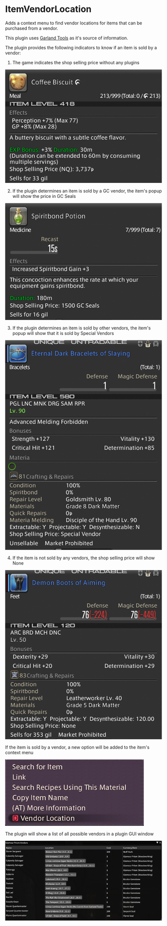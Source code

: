 # ItemVendorLocation
Adds a context menu to find vendor locations for items that can be purchased from a vendor.

This plugin uses [Garland Tools](https://garlandtools.org/) as it's source of information.

The plugin provides the following indicators to know if an item is sold by a vendor:
1. The game indicates the shop selling price without any plugins

![Alt text](/Images/GilVendor.png?raw=true "Item Sold for Gil")

2. If the plugin determines an item is sold by a GC vendor, the item's popup will show the price in GC Seals

![Alt text](/Images/GCVendor.png?raw=true "Item Sold for GC Seals")

3. If the plugin determines an item is sold by other vendors, the item's popup will show that it is sold by Special Vendors

![Alt text](/Images//SpecialVendor.png?raw=true "Item Sold for other currency")

4. If the item is not sold by any vendors, the shop selling price will show None

![Alt text](/Images/NoVendors.png?raw=true "Item not sold for any currency")

If the item is sold by a vendor, a new option will be added to the item's context menu

![Alt text](/Images/ContextMenu.png?raw=true "Item Context Menu")

The plugin will show a list of all possible vendors in a plugin GUI window

![Alt text](/Images/VendorLocations.png?raw=true "Vendor Locations")